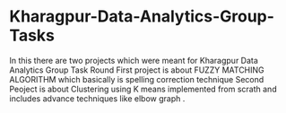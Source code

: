 # Kharagpur-Data-Analytics-Group-Tasks
In this there are two projects which were meant for Kharagpur Data Analytics Group Task Round
First project is about FUZZY MATCHING ALGORITHM which basically is spelling correction technique
Second Peoject is about Clustering using K means implemented from scrath and includes advance techniques like elbow graph .

